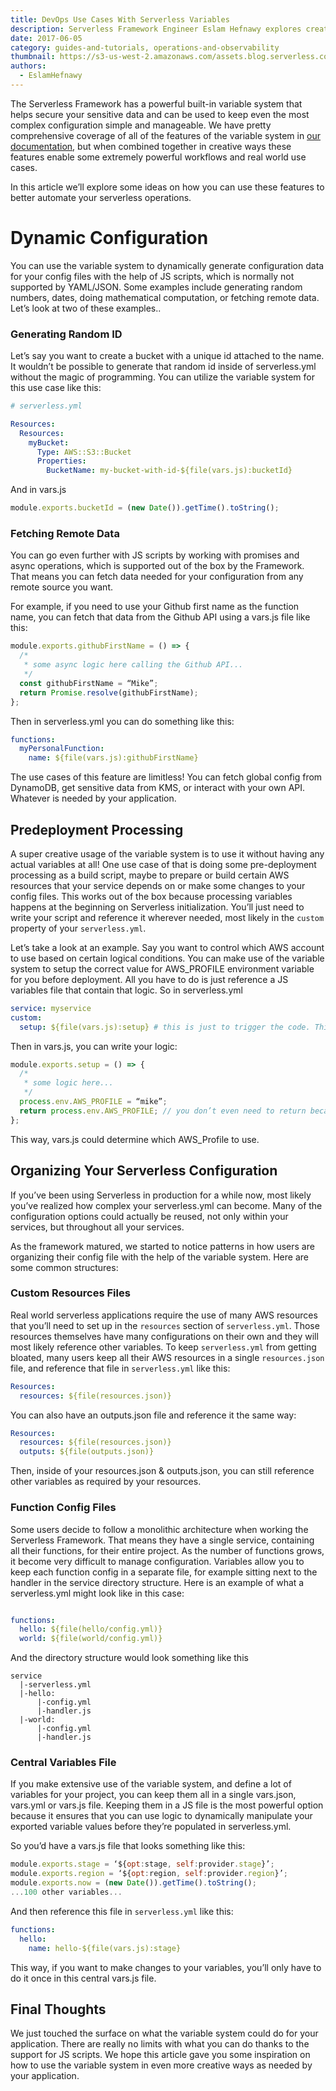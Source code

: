 ```yaml
---
title: DevOps Use Cases With Serverless Variables
description: Serverless Framework Engineer Eslam Hefnawy explores creative use cases for using Serverless Variables to optimize and automate operations.
date: 2017-06-05
category: guides-and-tutorials, operations-and-observability
thumbnail: https://s3-us-west-2.amazonaws.com/assets.blog.serverless.com/variables.jpg
authors:
  - EslamHefnawy
---
```



The Serverless Framework has a powerful built-in variable system that helps secure your sensitive data and can be used to keep even the most complex configuration simple and manageable. We have pretty comprehensive coverage of all of the features of the variable system in [our documentation](https://serverless.com/framework/docs/providers/aws/guide/variables/#variables), but when combined together in creative ways these features enable some extremely powerful workflows and real world use cases. 

In this article we’ll explore some ideas on how you can use these features to better automate your serverless operations.

# Dynamic Configuration
You can use the variable system to dynamically generate configuration data for your config files with the help of JS scripts, which is normally not supported by YAML/JSON. Some examples include generating random numbers, dates, doing mathematical computation, or fetching remote data. Let’s look at two of these examples..


### Generating Random ID
Let’s say you want to create a bucket with a unique id attached to the name. It wouldn’t be possible to generate that random id inside of serverless.yml without the magic of programming. You can utilize the variable system for this use case like this:

```yml
# serverless.yml

Resources:
  Resources:
    myBucket:
      Type: AWS::S3::Bucket
      Properties:
        BucketName: my-bucket-with-id-${file(vars.js):bucketId}
```

And in vars.js
```js
module.exports.bucketId = (new Date()).getTime().toString();
```

### Fetching Remote Data
You can go even further with JS scripts by working with promises and async operations, which is supported out of the box by the Framework. That means you can fetch data needed for your configuration from any remote source you want.

For example, if you need to use your Github first name as the function name, you can fetch that data from the Github API using a vars.js file like this:

```js
module.exports.githubFirstName = () => {
  /*
   * some async logic here calling the Github API...
   */
  const githubFirstName = “Mike”;
  return Promise.resolve(githubFirstName);
};
```
Then in serverless.yml you can do something like this:

```yml
functions:
  myPersonalFunction:
    name: ${file(vars.js):githubFirstName}
```
The use cases of this feature are limitless! You can fetch global config from DynamoDB, get sensitive data from KMS, or interact with your own API. Whatever is needed by your application.

## Predeployment Processing
A super creative usage of the variable system is to use it without having any actual variables at all! One use case of that is doing some pre-deployment processing as a build script, maybe to prepare or build certain AWS resources that your service depends on or make some changes to your config files. This works out of the box because processing variables happens at the beginning on Serverless initialization. You’ll just need to write your script and reference it wherever needed, most likely in the `custom` property of your `serverless.yml`.

Let’s take a look at an example. Say you want to control which AWS account to use based on certain logical conditions. You can make use of the variable system to setup the correct value for AWS_PROFILE environment variable for you before deployment. All you have to do is just reference a JS variables file that contain that logic. So in serverless.yml


```yml
service: myservice
custom:
  setup: ${file(vars.js):setup} # this is just to trigger the code. This var is not needed at all!
```
Then in vars.js, you can write your logic:


```js
module.exports.setup = () => {
  /*
   * some logic here...
   */
  process.env.AWS_PROFILE = “mike”;
  return process.env.AWS_PROFILE; // you don’t even need to return because you’d never use that value!
};
```
This way, vars.js could determine which AWS_Profile to use.

## Organizing Your Serverless Configuration
If you’ve been using Serverless in production for a while now, most likely you’ve realized how complex your serverless.yml can become. Many of the configuration options could actually be reused, not only within your services, but throughout all your services.

As the framework matured, we started to notice patterns in how users are organizing their config file with the help of the variable system. Here are some common structures:

### Custom Resources Files
Real world serverless applications require the use of many AWS resources that you’ll need to set up in the `resources` section of `serverless.yml`. Those resources themselves have many configurations on their own and they will most likely reference other variables. To keep `serverless.yml` from getting bloated, many users keep all their AWS resources in a single `resources.json` file, and reference that file in `serverless.yml` like this:

```yml
Resources:
  resources: ${file(resources.json)}
```
You can also have an outputs.json file and reference it the same way:

```yml
Resources:
  resources: ${file(resources.json)}
  outputs: ${file(outputs.json)}
```
Then, inside of your resources.json & outputs.json, you can still reference other variables as required by your resources.

### Function Config Files
Some users decide to follow a monolithic architecture when working the Serverless Framework. That means they have a single service, containing all their functions, for their entire project. As the number of functions grows, it become very difficult to manage configuration. Variables allow you to keep each function config in a separate file, for example sitting next to the handler in the service directory structure. Here is an example of what a serverless.yml might look like in this case:

```yml

functions:
  hello: ${file(hello/config.yml)}
  world: ${file(world/config.yml)}
```
And the directory structure would look something like this
```
service
  |-serverless.yml
  |-hello:
      |-config.yml
      |-handler.js
  |-world:
      |-config.yml
      |-handler.js
```

### Central Variables File
If you make extensive use of the variable system, and define a lot of variables for your project, you can keep them all in a single vars.json, vars.yml or vars.js file. Keeping them in a JS file is the most powerful option because it ensures that you can use logic to dynamically manipulate your exported variable values before they’re populated in serverless.yml.

So you’d have a vars.js file that looks something like this:

```js
module.exports.stage = ‘${opt:stage, self:provider.stage}’;
module.exports.region = ‘${opt:region, self:provider.region}’;
module.exports.now = (new Date()).getTime().toString();
...100 other variables...
```
And then reference this file in `serverless.yml` like this:


```yml
functions:
  hello:
    name: hello-${file(vars.js):stage} 
```
This way, if you want to make changes to your variables, you’ll only have to do it once in this central vars.js file.


## Final Thoughts
We just touched the surface on what the variable system could do for your application. There are really no limits with what you can do thanks to the support for JS scripts. We hope this article gave you some inspiration on how to use the variable system in even more creative ways as needed by your application.
